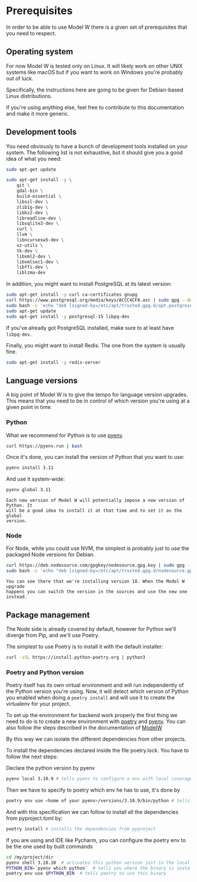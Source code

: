 # Prerequisites

In order to be able to use Model W there is a given set of prerequisites that
you need to respect.

## Operating system

For now Model W is tested only on Linux. It will likely work on other UNIX
systems like macOS but if you want to work on Windows you're probably out of
luck.

Specifically, the instructions here are going to be given for Debian-based Linux
distributions.

If you're using anything else, feel free to contribute to this documentation and
make it more generic.

## Development tools

You need obviously to have a bunch of development tools installed on your
system. The following list is not exhaustive, but it should give you a good idea
of what you need:

```bash
sudo apt-get update

sudo apt-get install -y \
    git \
    gdal-bin \
    build-essential \
    libssl-dev \
    zlib1g-dev \
    libbz2-dev \
    libreadline-dev \
    libsqlite3-dev \
    curl \
    llvm \
    libncursesw5-dev \
    xz-utils \
    tk-dev \
    libxml2-dev \
    libxmlsec1-dev \
    libffi-dev \
    liblzma-dev
```

In addition, you might want to install PostgreSQL at its latest version:

```bash
sudo apt-get install -y curl ca-certificates gnupg
curl https://www.postgresql.org/media/keys/ACCC4CF8.asc | sudo gpg --dearmor --output /etc/apt/trusted.gpg.d/apt.postgresql.org.gpg
sudo bash -c 'echo "deb [signed-by=/etc/apt/trusted.gpg.d/apt.postgresql.org.gpg] https://apt.postgresql.org/pub/repos/apt $(lsb_release -cs)-pgdg main" > /etc/apt/sources.list.d/pgdg.list'
sudo apt-get update
sudo apt-get install -y postgresql-15 libpq-dev
```

If you've already got PostgreSQL installed, make sure to at least have
`libpq-dev`.

Finally, you might want to install Redis. The one from the system is usually
fine.

```bash
sudo apt-get install -y redis-server
```

## Language versions

A big point of Model W is to give the tempo for language version upgrades. This
means that you need to be in control of which version you're using at a given
point in time.

### Python

What we recommend for Python is to use [pyenv](https://github.com/pyenv/pyenv).

```bash
curl https://pyenv.run | bash
```

Once it's done, you can install the version of Python that you want to use:

```bash
pyenv install 3.11
```

And use it system-wide:

```bash
pyenv global 3.11
```

```{note}
Each new version of Model W will potentially impose a new version of Python. It
will be a good idea to install it at that time and to set it as the global
version.
```

### Node

For Node, while you could use NVM, the simplest is probably just to use the
packaged Node versions for Debian.

```bash
curl https://deb.nodesource.com/gpgkey/nodesource.gpg.key | sudo gpg --dearmor --output /etc/apt/trusted.gpg.d/nodesource.gpg
sudo bash -c 'echo "deb [signed-by=/etc/apt/trusted.gpg.d/nodesource.gpg] https://deb.nodesource.com/node_20.x $(lsb_release -cs) main" > /etc/apt/sources.list.d/pgdg.list'
```

```{note}
You can see there that we're installing version 18. When the Model W upgrade
happens you can switch the version in the sources and use the new one instead.
```

## Package management

The Node side is already covered by default, however for Python we'll diverge
from Pip, and we'll use Poetry.

The simplest to use Poetry is to install it with the default installer:

```bash
curl -sSL https://install.python-poetry.org | python3 -
```

### Poetry and Python version

Poetry itself has its own virtual environment and will run independently of the
Python version you're using. Now, it will detect which version of Python you
enabled when doing a `poetry install` and will use it to create the virtualenv
for your project.

To set up the environment for backend work properly the first thing we need to do is to create a
new environment with [poetry](https://python-poetry.org/docs/) and [pyenv](https://github.com/pyenv/pyenv).
You can also follow the steps described in the documentation of [ModelW](https://model-w.readthedocs.io/en/latest/prerequisites.html#development-tools)

By this way we can isolate the different dependencies from other projects.

To install the dependencies declared inside the file poetry.lock.
You have to follow the next steps:

Declare the python version by pyenv
```bash
pyenv local 3.10.9 # tells pyenv to configure a env with local coverage to use a specific version of python
```
Then we have to specify to poetry which env he has to use, it's done by
```bash
poetry env use <home of your pyenv>/versions/3.10.9/bin/python # tells to poetry what python it has to use
```
And with this specification we can follow to install all the dependencies from pyproject.toml by:
```bash
poetry install # installs the dependencies from pyproject
```

If you are using and IDE like Pycharm, you can configure the poetry env to be the one used by built commands

```bash
cd /my/project/dir
pyenv shell 3.10.10  # activates this python version just in the local shell
PYTHON_BIN=`pyenv which python`  # tells you where the binary is installed
poetry env use $PYTHON_BIN  # tells poetry to use this binary
```
